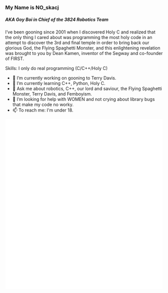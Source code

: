 ### My Name is NO_skacj 
##### AKA Goy Boi in Chief of the 3824 Robotics Team

I’ve been gooning since 2001 when I discovered Holy C and realized that the only thing I cared about was programming the most holy code in an attempt to discover the 3rd and final temple in order to bring back our glorious God, the Flying Spaghetti Monster, and this enlightening revelation was brought to you by Dean Kamen, inventor of the Segway and co-founder of FIRST.

Skills: I only do real programming (C/C++/Holy C)

- 🔭 I’m currently working on gooning to Terry Davis.
- 🌱 I’m currently learning C++, Python, Holy C.
- 💬 Ask me about robotics, C++, our lord and saviour, the Flying Spaghetti Monster, Terry Davis, and Femboyism.
- 🤔 I’m looking for help with WOMEN and not crying about library bugs that make my code no worky.
- 📫 To reach me: I'm under 18.

<img src="github-metrics.svg" alt="Metrics">
